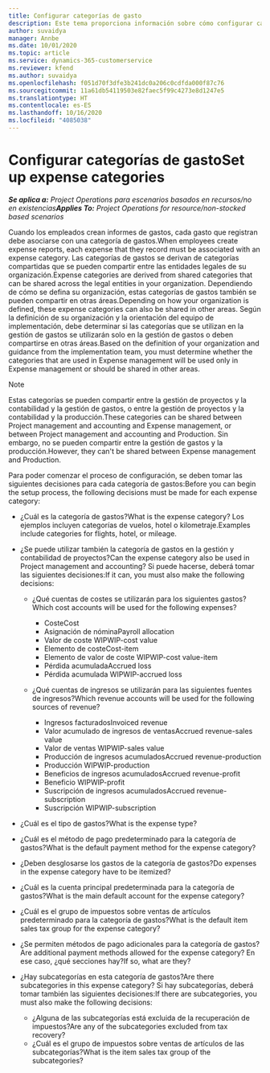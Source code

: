 ```yaml
---
title: Configurar categorías de gasto
description: Este tema proporciona información sobre cómo configurar categorías de gastos y categorías compartidas para informes de gastos.
author: suvaidya
manager: Annbe
ms.date: 10/01/2020
ms.topic: article
ms.service: dynamics-365-customerservice
ms.reviewer: kfend
ms.author: suvaidya
ms.openlocfilehash: f051d70f3dfe3b241dc0a206c0cdfda000f87c76
ms.sourcegitcommit: 11a61db54119503e82faec5f99c4273e8d1247e5
ms.translationtype: HT
ms.contentlocale: es-ES
ms.lasthandoff: 10/16/2020
ms.locfileid: "4085038"
---
```

# <a name="set-up-expense-categories"></a><span data-ttu-id="56895-103">Configurar categorías de gasto</span><span class="sxs-lookup"><span data-stu-id="56895-103">Set up expense categories</span></span>

<span data-ttu-id="56895-104">_**Se aplica a:** Project Operations para escenarios basados en recursos/no en existencias_</span><span class="sxs-lookup"><span data-stu-id="56895-104">_**Applies To:** Project Operations for resource/non-stocked based scenarios_</span></span>

<span data-ttu-id="56895-105">Cuando los empleados crean informes de gastos, cada gasto que registran debe asociarse con una categoría de gastos.</span><span class="sxs-lookup"><span data-stu-id="56895-105">When employees create expense reports, each expense that they record must be associated with an expense category.</span></span> <span data-ttu-id="56895-106">Las categorías de gastos se derivan de categorías compartidas que se pueden compartir entre las entidades legales de su organización.</span><span class="sxs-lookup"><span data-stu-id="56895-106">Expense categories are derived from shared categories that can be shared across the legal entities in your organization.</span></span> <span data-ttu-id="56895-107">Dependiendo de cómo se defina su organización, estas categorías de gastos también se pueden compartir en otras áreas.</span><span class="sxs-lookup"><span data-stu-id="56895-107">Depending on how your organization is defined, these expense categories can also be shared in other areas.</span></span> <span data-ttu-id="56895-108">Según la definición de su organización y la orientación del equipo de implementación, debe determinar si las categorías que se utilizan en la gestión de gastos se utilizarán solo en la gestión de gastos o deben compartirse en otras áreas.</span><span class="sxs-lookup"><span data-stu-id="56895-108">Based on the definition of your organization and guidance from the implementation team, you must determine whether the categories that are used in Expense management will be used only in Expense management or should be shared in other areas.</span></span>

> [!NOTE]
> <span data-ttu-id="56895-109">Estas categorías se pueden compartir entre la gestión de proyectos y la contabilidad y la gestión de gastos, o entre la gestión de proyectos y la contabilidad y la producción.</span><span class="sxs-lookup"><span data-stu-id="56895-109">These categories can be shared between Project management and accounting and Expense management, or between Project management and accounting and Production.</span></span> <span data-ttu-id="56895-110">Sin embargo, no se pueden compartir entre la gestión de gastos y la producción.</span><span class="sxs-lookup"><span data-stu-id="56895-110">However, they can't be shared between Expense management and Production.</span></span>

<span data-ttu-id="56895-111">Para poder comenzar el proceso de configuración, se deben tomar las siguientes decisiones para cada categoría de gastos:</span><span class="sxs-lookup"><span data-stu-id="56895-111">Before you can begin the setup process, the following decisions must be made for each expense category:</span></span>

- <span data-ttu-id="56895-112">¿Cuál es la categoría de gastos?</span><span class="sxs-lookup"><span data-stu-id="56895-112">What is the expense category?</span></span> <span data-ttu-id="56895-113">Los ejemplos incluyen categorías de vuelos, hotel o kilometraje.</span><span class="sxs-lookup"><span data-stu-id="56895-113">Examples include categories for flights, hotel, or mileage.</span></span>
- <span data-ttu-id="56895-114">¿Se puede utilizar también la categoría de gastos en la gestión y contabilidad de proyectos?</span><span class="sxs-lookup"><span data-stu-id="56895-114">Can the expense category also be used in Project management and accounting?</span></span> <span data-ttu-id="56895-115">Si puede hacerse, deberá tomar las siguientes decisiones:</span><span class="sxs-lookup"><span data-stu-id="56895-115">If it can, you must also make the following decisions:</span></span>

    - <span data-ttu-id="56895-116">¿Qué cuentas de costes se utilizarán para los siguientes gastos?</span><span class="sxs-lookup"><span data-stu-id="56895-116">Which cost accounts will be used for the following expenses?</span></span>

        - <span data-ttu-id="56895-117">Coste</span><span class="sxs-lookup"><span data-stu-id="56895-117">Cost</span></span>
        - <span data-ttu-id="56895-118">Asignación de nómina</span><span class="sxs-lookup"><span data-stu-id="56895-118">Payroll allocation</span></span>
        - <span data-ttu-id="56895-119">Valor de coste WIP</span><span class="sxs-lookup"><span data-stu-id="56895-119">WIP-cost value</span></span>
        - <span data-ttu-id="56895-120">Elemento de coste</span><span class="sxs-lookup"><span data-stu-id="56895-120">Cost-item</span></span>
        - <span data-ttu-id="56895-121">Elemento de valor de coste WIP</span><span class="sxs-lookup"><span data-stu-id="56895-121">WIP-cost value-item</span></span>
        - <span data-ttu-id="56895-122">Pérdida acumulada</span><span class="sxs-lookup"><span data-stu-id="56895-122">Accrued loss</span></span>
        - <span data-ttu-id="56895-123">Pérdida acumulada WIP</span><span class="sxs-lookup"><span data-stu-id="56895-123">WIP-accrued loss</span></span>

    - <span data-ttu-id="56895-124">¿Qué cuentas de ingresos se utilizarán para las siguientes fuentes de ingresos?</span><span class="sxs-lookup"><span data-stu-id="56895-124">Which revenue accounts will be used for the following sources of revenue?</span></span>

        - <span data-ttu-id="56895-125">Ingresos facturados</span><span class="sxs-lookup"><span data-stu-id="56895-125">Invoiced revenue</span></span>
        - <span data-ttu-id="56895-126">Valor acumulado de ingresos de ventas</span><span class="sxs-lookup"><span data-stu-id="56895-126">Accrued revenue-sales value</span></span>
        - <span data-ttu-id="56895-127">Valor de ventas WIP</span><span class="sxs-lookup"><span data-stu-id="56895-127">WIP-sales value</span></span>
        - <span data-ttu-id="56895-128">Producción de ingresos acumulados</span><span class="sxs-lookup"><span data-stu-id="56895-128">Accrued revenue-production</span></span>
        - <span data-ttu-id="56895-129">Producción WIP</span><span class="sxs-lookup"><span data-stu-id="56895-129">WIP-production</span></span>
        - <span data-ttu-id="56895-130">Beneficios de ingresos acumulados</span><span class="sxs-lookup"><span data-stu-id="56895-130">Accrued revenue-profit</span></span>
        - <span data-ttu-id="56895-131">Beneficio WIP</span><span class="sxs-lookup"><span data-stu-id="56895-131">WIP-profit</span></span>
        - <span data-ttu-id="56895-132">Suscripción de ingresos acumulados</span><span class="sxs-lookup"><span data-stu-id="56895-132">Accrued revenue-subscription</span></span>
        - <span data-ttu-id="56895-133">Suscripción WIP</span><span class="sxs-lookup"><span data-stu-id="56895-133">WIP-subscription</span></span>

- <span data-ttu-id="56895-134">¿Cuál es el tipo de gastos?</span><span class="sxs-lookup"><span data-stu-id="56895-134">What is the expense type?</span></span>
- <span data-ttu-id="56895-135">¿Cuál es el método de pago predeterminado para la categoría de gastos?</span><span class="sxs-lookup"><span data-stu-id="56895-135">What is the default payment method for the expense category?</span></span>
- <span data-ttu-id="56895-136">¿Deben desglosarse los gastos de la categoría de gastos?</span><span class="sxs-lookup"><span data-stu-id="56895-136">Do expenses in the expense category have to be itemized?</span></span>
- <span data-ttu-id="56895-137">¿Cuál es la cuenta principal predeterminada para la categoría de gastos?</span><span class="sxs-lookup"><span data-stu-id="56895-137">What is the main default account for the expense category?</span></span>
- <span data-ttu-id="56895-138">¿Cuál es el grupo de impuestos sobre ventas de artículos predeterminado para la categoría de gastos?</span><span class="sxs-lookup"><span data-stu-id="56895-138">What is the default item sales tax group for the expense category?</span></span>
- <span data-ttu-id="56895-139">¿Se permiten métodos de pago adicionales para la categoría de gastos?</span><span class="sxs-lookup"><span data-stu-id="56895-139">Are additional payment methods allowed for the expense category?</span></span> <span data-ttu-id="56895-140">En ese caso, ¿qué secciones hay?</span><span class="sxs-lookup"><span data-stu-id="56895-140">If so, what are they?</span></span>
- <span data-ttu-id="56895-141">¿Hay subcategorías en esta categoría de gastos?</span><span class="sxs-lookup"><span data-stu-id="56895-141">Are there subcategories in this expense category?</span></span> <span data-ttu-id="56895-142">Si hay subcategorías, deberá tomar también las siguientes decisiones:</span><span class="sxs-lookup"><span data-stu-id="56895-142">If there are subcategories, you must also make the following decisions:</span></span>

    - <span data-ttu-id="56895-143">¿Alguna de las subcategorías está excluida de la recuperación de impuestos?</span><span class="sxs-lookup"><span data-stu-id="56895-143">Are any of the subcategories excluded from tax recovery?</span></span>
    - <span data-ttu-id="56895-144">¿Cuál es el grupo de impuestos sobre ventas de artículos de las subcategorías?</span><span class="sxs-lookup"><span data-stu-id="56895-144">What is the item sales tax group of the subcategories?</span></span>
